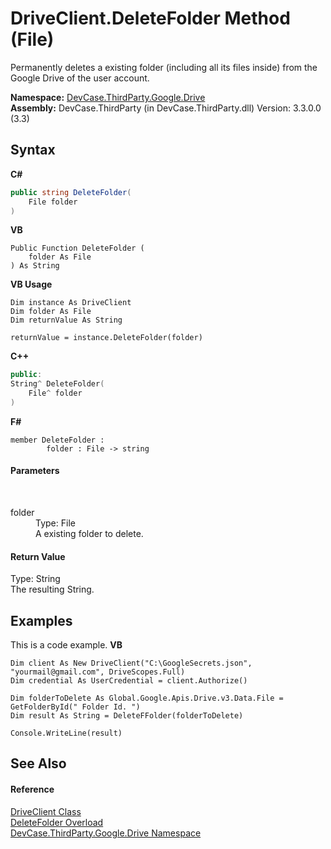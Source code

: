 # DriveClient.DeleteFolder Method (File)
 

Permanently deletes a existing folder (including all its files inside) from the Google Drive of the user account.

**Namespace:**&nbsp;<a href="N_DevCase_ThirdParty_Google_Drive">DevCase.ThirdParty.Google.Drive</a><br />**Assembly:**&nbsp;DevCase.ThirdParty (in DevCase.ThirdParty.dll) Version: 3.3.0.0 (3.3)

## Syntax

**C#**<br />
``` C#
public string DeleteFolder(
	File folder
)
```

**VB**<br />
``` VB
Public Function DeleteFolder ( 
	folder As File
) As String
```

**VB Usage**<br />
``` VB Usage
Dim instance As DriveClient
Dim folder As File
Dim returnValue As String

returnValue = instance.DeleteFolder(folder)
```

**C++**<br />
``` C++
public:
String^ DeleteFolder(
	File^ folder
)
```

**F#**<br />
``` F#
member DeleteFolder : 
        folder : File -> string 

```


#### Parameters
&nbsp;<dl><dt>folder</dt><dd>Type: File<br />A existing folder to delete.</dd></dl>

#### Return Value
Type: String<br />The resulting String.

## Examples
This is a code example. 
**VB**<br />
``` VB
Dim client As New DriveClient("C:\GoogleSecrets.json", "yourmail@gmail.com", DriveScopes.Full)
Dim credential As UserCredential = client.Authorize()

Dim folderToDelete As Global.Google.Apis.Drive.v3.Data.File = GetFolderById(" Folder Id. ")
Dim result As String = DeleteFFolder(folderToDelete)

Console.WriteLine(result)
```


## See Also


#### Reference
<a href="T_DevCase_ThirdParty_Google_Drive_DriveClient">DriveClient Class</a><br /><a href="Overload_DevCase_ThirdParty_Google_Drive_DriveClient_DeleteFolder">DeleteFolder Overload</a><br /><a href="N_DevCase_ThirdParty_Google_Drive">DevCase.ThirdParty.Google.Drive Namespace</a><br />